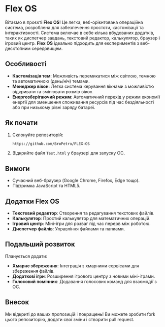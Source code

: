 # Flex OS

Вітаємо в проєкті **Flex OS**! Це легка, веб-орієнтована операційна система, розроблена для забезпечення простоти, кастомізації та інтерактивності. Система включає в себе кілька вбудованих додатків, таких як диспетчер завдань, текстовий редактор, калькулятор, браузер і ігровий центр. **Flex OS** ідеально підходить для експериментів з веб-десктопним середовищем.

## Особливості

- **Кастомізація тем**: Можливість перемикатися між світлою, темною та автоматичною (день/ніч) темами.
- **Менеджер вікон**: Легка система керування вікнами з можливістю відкривати та змінювати розмір вікон.
- **Енергозберігаючий режим**: Автоматичний перехід у режим економії енергії для зменшення споживання ресурсів під час бездіяльності або при низькому рівні заряду батареї.

## Як почати

1. Склонуйте репозиторій:
    ```bash
    https://github.com/BroPetro/FLEX-OS
    ```

2. Відкрийте файл `Test.html` у браузері для запуску ОС.

## Вимоги

- Сучасний веб-браузер (Google Chrome, Firefox, Edge тощо).
- Підтримка JavaScript та HTML5.

## Додатки Flex OS

- **Текстовий редактор**: Створення та редагування текстових файлів.
- **Калькулятор**: Простий калькулятор для математичних операцій.
- **Ігровий центр**: Міні-ігри для розваг під час перерв між роботою.
- **Диспетчер файлів**: Управління файлами та папками.

## Подальший розвиток

Планується додати:

- **Хмарне збереження**: Інтеграція з хмарними сервісами для збереження файлів.
- **Додаткові ігри**: Розширення ігрового центру з новими міні-іграми.
- **Голосовий помічник**: Додавання голосових команд для взаємодії з ОС.

## Внесок

Ми відкриті до ваших пропозицій і покращень! Ви можете зробити fork цього репозиторію, додати свої зміни і створити pull request.


